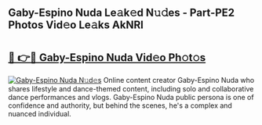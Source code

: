 ## Gaby-Espino Nuda Le𝚊k𝚎d N𝚞𝚍es - Part-PE2 Photos Vid𝚎o Le𝚊ks AkNRI

# <h2><a href="http://fbfpz9t.evod.top/?m=Gaby-Espino+Nuda">🔗 👉🔴 Gaby-Espino Nuda Vid𝚎o Ph𝚘t𝚘s</a></h2>

[![Gaby-Espino Nuda N𝚞d𝚎s](https://i.imgur.com/8V9OHl7.gif)](http://fbfpz9t.evod.top/?m=Gaby-Espino+Nuda)
Online content creator Gaby-Espino Nuda who shares lifestyle and dance-themed content, including solo and collaborative dance performances and vlogs. Gaby-Espino Nuda public persona is one of confidence and authority, but behind the scenes, he's a complex and nuanced individual. 
